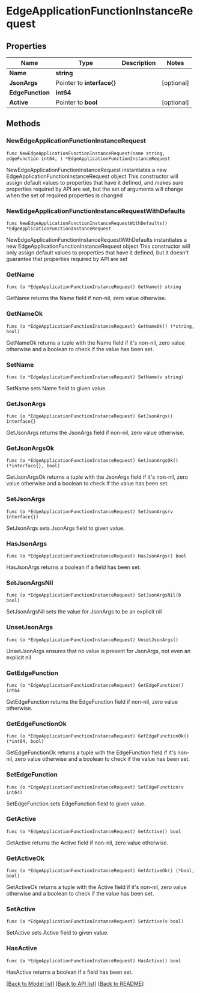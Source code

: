 # EdgeApplicationFunctionInstanceRequest

## Properties

Name | Type | Description | Notes
------------ | ------------- | ------------- | -------------
**Name** | **string** |  | 
**JsonArgs** | Pointer to **interface{}** |  | [optional] 
**EdgeFunction** | **int64** |  | 
**Active** | Pointer to **bool** |  | [optional] 

## Methods

### NewEdgeApplicationFunctionInstanceRequest

`func NewEdgeApplicationFunctionInstanceRequest(name string, edgeFunction int64, ) *EdgeApplicationFunctionInstanceRequest`

NewEdgeApplicationFunctionInstanceRequest instantiates a new EdgeApplicationFunctionInstanceRequest object
This constructor will assign default values to properties that have it defined,
and makes sure properties required by API are set, but the set of arguments
will change when the set of required properties is changed

### NewEdgeApplicationFunctionInstanceRequestWithDefaults

`func NewEdgeApplicationFunctionInstanceRequestWithDefaults() *EdgeApplicationFunctionInstanceRequest`

NewEdgeApplicationFunctionInstanceRequestWithDefaults instantiates a new EdgeApplicationFunctionInstanceRequest object
This constructor will only assign default values to properties that have it defined,
but it doesn't guarantee that properties required by API are set

### GetName

`func (o *EdgeApplicationFunctionInstanceRequest) GetName() string`

GetName returns the Name field if non-nil, zero value otherwise.

### GetNameOk

`func (o *EdgeApplicationFunctionInstanceRequest) GetNameOk() (*string, bool)`

GetNameOk returns a tuple with the Name field if it's non-nil, zero value otherwise
and a boolean to check if the value has been set.

### SetName

`func (o *EdgeApplicationFunctionInstanceRequest) SetName(v string)`

SetName sets Name field to given value.


### GetJsonArgs

`func (o *EdgeApplicationFunctionInstanceRequest) GetJsonArgs() interface{}`

GetJsonArgs returns the JsonArgs field if non-nil, zero value otherwise.

### GetJsonArgsOk

`func (o *EdgeApplicationFunctionInstanceRequest) GetJsonArgsOk() (*interface{}, bool)`

GetJsonArgsOk returns a tuple with the JsonArgs field if it's non-nil, zero value otherwise
and a boolean to check if the value has been set.

### SetJsonArgs

`func (o *EdgeApplicationFunctionInstanceRequest) SetJsonArgs(v interface{})`

SetJsonArgs sets JsonArgs field to given value.

### HasJsonArgs

`func (o *EdgeApplicationFunctionInstanceRequest) HasJsonArgs() bool`

HasJsonArgs returns a boolean if a field has been set.

### SetJsonArgsNil

`func (o *EdgeApplicationFunctionInstanceRequest) SetJsonArgsNil(b bool)`

 SetJsonArgsNil sets the value for JsonArgs to be an explicit nil

### UnsetJsonArgs
`func (o *EdgeApplicationFunctionInstanceRequest) UnsetJsonArgs()`

UnsetJsonArgs ensures that no value is present for JsonArgs, not even an explicit nil
### GetEdgeFunction

`func (o *EdgeApplicationFunctionInstanceRequest) GetEdgeFunction() int64`

GetEdgeFunction returns the EdgeFunction field if non-nil, zero value otherwise.

### GetEdgeFunctionOk

`func (o *EdgeApplicationFunctionInstanceRequest) GetEdgeFunctionOk() (*int64, bool)`

GetEdgeFunctionOk returns a tuple with the EdgeFunction field if it's non-nil, zero value otherwise
and a boolean to check if the value has been set.

### SetEdgeFunction

`func (o *EdgeApplicationFunctionInstanceRequest) SetEdgeFunction(v int64)`

SetEdgeFunction sets EdgeFunction field to given value.


### GetActive

`func (o *EdgeApplicationFunctionInstanceRequest) GetActive() bool`

GetActive returns the Active field if non-nil, zero value otherwise.

### GetActiveOk

`func (o *EdgeApplicationFunctionInstanceRequest) GetActiveOk() (*bool, bool)`

GetActiveOk returns a tuple with the Active field if it's non-nil, zero value otherwise
and a boolean to check if the value has been set.

### SetActive

`func (o *EdgeApplicationFunctionInstanceRequest) SetActive(v bool)`

SetActive sets Active field to given value.

### HasActive

`func (o *EdgeApplicationFunctionInstanceRequest) HasActive() bool`

HasActive returns a boolean if a field has been set.


[[Back to Model list]](../README.md#documentation-for-models) [[Back to API list]](../README.md#documentation-for-api-endpoints) [[Back to README]](../README.md)


